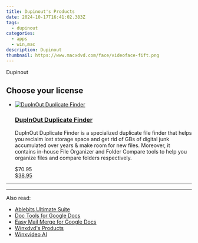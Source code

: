 ```yaml
---
title: Dupinout's Products
date: 2024-10-17T16:41:02.383Z
tags: 
  - dupinout
categories: 
  - apps
  - win,mac
description: Dupinout
thumbnail: https://www.macxdvd.com/face/videoface-fift.png
---
```


Dupinout

<!--__INIT__BEGIN__TAG__PRODUCTS__LIST__-->
<!--__INIT__END__TAG__PRODUCTS__LIST__-->

<!--__INIT__BEGIN__TAG__FEED_PRODUCTS__LIST__-->

## Choose your license

<div class="home-content-container">
  <ul class="home-article-list">
    <li class="home-article-item flex flex-row feedProduct">
      <div class="basis-1/3 lg:basis-1/4 xl:basis-1/5 relative flex justify-center items-center overflow-hidden">
                <a href="https://secure.2checkout.com/order/cart.php?PRODS=35038891&amp;QTY=1&amp;AFFILIATE=108875" class="w-24 h-24 md:w-28 md:h-28 lg:w-32 lg:h-32 xl:w-42 xl:h-42 max-w-24 max-h-24 md:max-w-28 md:max-h-28 lg:max-w-32 lg:max-h-32 xl:max-w-42 xl:max-h-42 -pt-2">
          <img src="https://secure.2checkout.com/images/merchant/14a14b770dd4cee302dbe9e960f78310/products/DupInOut-Duplicate-Finder-1171x733x0x0x1170x733x1639747209.png" alt="DupInOut Duplicate Finder" class="relative w-full h-full rounded-full object-cover dark:brightness-75 -mt-4 p-4">
        </a>
              </div>
      <div class="flex flex-col gap-5 px-7 pb-7 basis-2/3 lg:basis-3/4 xl:basis-4/5  pt-5">
        <h3 class="home-article-title"><a href="https://secure.2checkout.com/order/cart.php?PRODS=35038891&amp;QTY=1&amp;AFFILIATE=108875">DupInOut Duplicate Finder</a></h3>
        <div class="home-article-content markdown-body">
                  <html><head></head><body><p>DupInOut Duplicate Finder is a specialized duplicate file finder that helps you reclaim lost storage space and get rid of GBs of digital junk accumulated over years &amp; make room for new files. Moreover, it contains in-house File Organizer and Folder Compare tools to help you organize files and compare folders respectively.</p></body></html>                </div>
        <div class="flex flex-row feedProduct-Price">
          <div class="feedProduct-Price--Old">
            <span class="feedProduct-Price--Currency">$</span>70<span class="feedProduct-Price--Cents">.95</span>
          </div>
          <div class="">
            <a href="https://secure.2checkout.com/order/cart.php?PRODS=35038891&amp;QTY=1&amp;AFFILIATE=108875">
            <span class="feedProduct-Price--Currency">$</span>38<span class="feedProduct-Price--Cents">.95</span>
            </a>
          </div>
        </div>
      </div>
    </li>
  </ul>
</div>

<hr>
<!--__INIT__END__TAG__FEED_PRODUCTS__LIST__-->

<hr>

<ins class="adsbygoogle"
      style="display:block"
      data-ad-client="ca-pub-7571918770474297"
      data-ad-slot="8358498916"
      data-ad-format="auto"
      data-full-width-responsive="true"></ins>

<span class="atpl-alsoreadstyle">Also read:</span>
<div><ul>
<li><a href="https://tools.techidaily.com/ablebits/excel-suite/"><u>Ablebits Ultimate Suite</u></a></li>
<li><a href="https://tools.techidaily.com/ablebits/google-docs-add-ons-doc-tools/"><u>Doc Tools for Google Docs</u></a></li>
<li><a href="https://tools.techidaily.com/ablebits/google-docs-add-ons-easy-mail-merge/"><u>Easy Mail Merge for Google Docs</u></a></li>
<li><a href="https://tools.techidaily.com/winxdvd/products/"><u>Winxdvd's Products</u></a></li>
<li><a href="https://tools.techidaily.com/winxdvd/winxvideo-ai/"><u>Winxvideo AI</u></a></li>
</ul></div>

